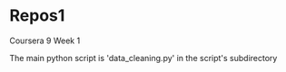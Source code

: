 # Repos1
Coursera 9 Week 1

The main python script is 'data_cleaning.py' in the script's subdirectory
